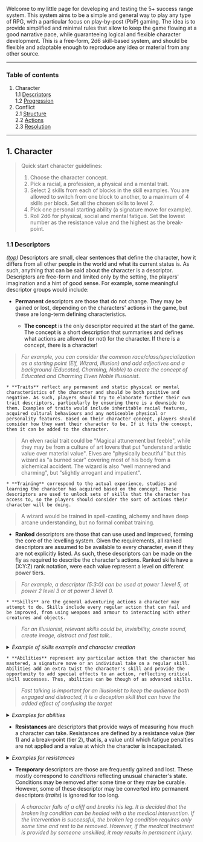 Welcome to my little page for developing and testing the 5+ success range system. This system aims to be a simple and general way to play any type of RPG, with a particular focus on play-by-post (PbP) gaming. The idea is to provide simplified and minimal rules that allow to keep the game flowing at a good narrative pace, while guaranteeing logical and flexible character development. This is a free-form, 2d6 skill-based system, and should be flexible and adaptable enough to reproduce any idea or material from any other source.  

___  
  
  
### Table of contents

1. Character  
  1.1 [Descriptors](#11-descriptors)  
  1.2 [Progression](#12-progression)  
2. Conflict  
  2.1 [Structure](#21-structure)  
  2.2 [Actions](#22-actions)  
  2.3 [Resolution](#23-resolution)  

___

## 1. Character
  
> Quick start character guidelines:  
>  1) Choose the character concept.<br>
>  2) Pick a racial, a profession, a physical and a mental trait.
>  3) Select 2 skills from each of blocks in the skill examples. You are allowed to switch from one block to another, to a maximum of 4 skills per block. Set all the chosen skills to level 2.<br>
>  4) Pick one personal starting ability (a signature move for example).
>  5) Roll 2d6 for physical, social and mental fatigue. Set the lowest number as the resistance value and the highest as the break-point.

### 1.1 Descriptors
*([top]())*
Descriptors are small, clear sentences that define the character, how it differs from all other people in the world and what its current status is. As such, anything that can be said about the character is a descriptor. Descriptors are free-form and limited only by the setting, the players' imagination and a hint of good sense. For example, some meaningful descriptor groups would include:  
  
  * **Permanent** descriptors are those that do not change. They may be gained or lost, depending on the characters' actions in the game, but these are long-term defining characteristics.  

    * **The concept** is the only descriptor required at the start of the game. The concept is a short description that summarises and defines what actions are allowed (or not) for the character. If there is a concept, there is a character!  
  > *For example, you can consider the common race/class/specialization as a starting point (Elf, Wizard, Illusion) and add adjectives and a background (Educated, Charming, Noble) to create the concept of Educated and Charming Elven Noble Illusionist*.
  
    * **Traits** reflect any permanent and static physical or mental characteristics of the character and should be both positive and negative. As such, players should try to elaborate further their own trait descriptors, particularly by ensuring there is a downside to them. Examples of traits would include inheritable racial features, acquired cultural behaviours and any noticeable physical or personality features. Based on their character concept, players should consider how they want their character to be. If it fits the concept, then it can be added to the character.  
  > An elven racial trait could be "Magical attunement but feeble", while they may be from a culture of art lovers that put "understand artistic value over material value". Elves are "physically beautiful" but this wizard as "a burned scar" covering most of his body from a alchemical accident. The wizard is also "well mannered and charming", but "slightly arrogant and impatient".  

    * **Training** correspond to the actual experience, studies and learning the character has acquired based on the concept. These descriptors are used to unlock sets of skills that the character has access to, so the players should consider the sort of actions their character will be doing.  
  > A wizard would be trained in spell-casting, alchemy and have deep arcane understanding, but no formal combat training.  

  * **Ranked** descriptors are those that can use used and improved, forming the core of the levelling system. Given the requirements, all ranked descriptors are assumed to be available to every character, even if they are not explicitly listed. As such, these descriptors can be made on the fly as required to describe the character's actions. Ranked skills have a (X:Y:Z) rank notation, were each value represent a level on different power tiers.  
  > *For example, a descriptor (5:3:0) can be used at power 1 level 5, at power 2 level 3 or at power 3 level 0.*
  
    * **Skills** are the general adventuring actions a character may attempt to do. Skills include every regular action that can fail and be improved, from using weapons and armour to interacting with other creatures and objects.  
  > *For an illusionist, relevant skills could be, invisibility, create sound, create image, distract and fast talk.*.
<details><summary><i>Example of skills example and character creation</i></summary>
  <blockquote> Block 1:<br>
    <details>
      <summary><b>Combat skills</b>: Use of weapons and armour as well as tactical evaluations.</summary>
      <i><u>Weapons:</u> Sword, Spear, Crossbow, Axe, Hammer, Bow, Halberd, Sword, Club, etc. <br>
      <u>Armour:</u> Padded armour, Leather armour, Hide armour, Chain mail, Scale mail, Breastplate, Ring Mail, Full plate, etc. <br>
      <u>Tactical:</u> Feint, Disarm, Grapple, Knock, Push, Use terrain, Distract, Taunt, etc.</i><br>
    </details>
    <details>
      <summary><b>Magic/Technological skills</b>: Understanding the complexities of using supernatural powers or advanced technology. </summary>
      <i><u>Magic:</u> Elemental magic, Power Gathering, Shield, Magic Resistance, Counter magic, Enchant, Enhance, Ritual casting, Mind control, Illusion magic, etc. </i><br>
      <i><u>Technology:</u> Laser weapons, Power armour, Spacecraft, Alien technology, Plasma weapons, Holograms, etc. </i><br>
    </details>
  </blockquote><br>
  Block 2:<br>
  <blockquote>
    <details>
      <summary><b>Movement skills</b>: Use body movement, dexterity and strength in demanding or risky ways. </summary>
      <i><u>Endurance:</u> Run, Jump, Fly, Swim, Borrow, Climb, Brachiate, etc.<br>
      <u>Reflex:</u> Evade, Dodge, Tumble, Contortionist, Escape Artist, Balance, etc.<br>
      <u>Discretion:</u> Sleight Of Hand, Stealth, Hide, Move Silently, Secret gesture, Tailing, Countermeasures, etc.</i><br>
    </details>
    <details>
      <summary><b>Manipulation skills</b>: Interact with, manipulate and change objects. </summary>
      <i><u>Change:</u> Force, Apply Strength, Disable Device, Disarm Trap, Sabotage, Lock pick, etc.</i><br>
      <i><u>Interact:</u> Use Tools, Appraise, Use Magic Device, Use Rope, etc. </i><br>
    </details>   
  </blockquote><br>
  Block 3:<br>
  <blockquote>
    <details>
      <summary><b>Social skills</b>: Interact with other sentient creatures to change their perception, opinions and attitudes.</summary>
      <i> <u>Perception:</u> Deception, Bluff, Trickery, Fast Talk, Whisper, Rumour-Mongering, etc. <br>
      <u>Opinion:</u> Diplomacy, Persuasion, Command, Leadership,Intimidation, Gather Information etc. <br>
      <u>Attitude:</u> Seduction, Handle Animal, Bribery, Bargaining, etc. </i><br>
    </details>
    <details>
      <summary><b>Perception skills</b>: Use of senses, instinct and intuition to notice something. </summary>
      <i><u>Passive senses:</u> Spot, Listening, Touching, Tasting, Smelling, Low-light vision, Darkvision, Concentration, etc.<br>
     <u>Enhanced senses:</u> Chemical detection, Sense vibrations, Sense magic, Sense life, Sense magnetic fields, etc.<br>
      <u>Active search:</u> Sense Motive, Insight, Patrol, Vigilant, Search, Reading Body, Lip-reading, Investigation, Eavesdropping, etc.</i><br>
    </details>
  </blockquote><br>
  Block 4:<br>
  <blockquote>
    <details>
      <summary><b>Knowledge skills</b>: Knowing, remembering and understanding information previously studied.</summary>
      <i><u>Wilderness:</u> Herbalist, Survival, Weather-lore, Hunting, Navigation, Camping, etc. <br>
      <u>Academic:</u> Arcane, Potions, Enchantments, Theology, History, etc. <br>
      <u>Linguistics:</u> Languages, Runes, Decipher Script, etc. <br>
      <u>Professional:</u> Alchemy, Metallurgy, Clockwork, etc. </i><br>
    </details>
    <details>
      <summary><b>Technical skills</b>: Any type of skills related to a profession, background or speciality. </summary>
      <i><u>Thief:</u> Impersonation, Gambling, Forgery, Disguise, Counterfeiting, etc.<br>
      <u>Medic:</u> First Aid, Medicine, Heal, Surgery, etc.<br>
      <u>Vehicle:</u> Piloting, Sailing, Drive, Operate, Ride, etc.<br>
      <u>Crafts:</u> Cartography, Calligraphy, Gunnery, Blacksmithing, Brewing, Baking, Enchanting, Spell-craft, etc.<br>
      <u>Artist:</u> Graphic Arts, Painting, Poetry, Sing, Perform, Dance, Acting, Improvisation, etc.</i><br>
    </details>
  </blockquote>
</details>  
  
    * **Abilities** represent any particular action that the character has mastered, a signature move or an individual take on a regular skill. Abilities add an extra twist the character's skill and provide the opportunity to add special effects to an action, reflecting critical skill successes. Thus, abilities can be though of as advanced skills.
  > *Fast talking is important for an illusionist to keep the audience both engaged and distracted, it is a deception skill that can have the added effect of confusing the target*   
<details><summary><i>Examples for abilities</i></summary>
  &nbsp;&nbsp;<i><u>Counter attack:</u> counter attack on successful defence. <br>
  &nbsp;&nbsp;<u>Freezing Bolt:</u> add freezing effect to a ice spell. <br>
  &nbsp;&nbsp;<u>Fire Ball:</u> add shape to a fire spell. <br>
  &nbsp;&nbsp;<u>Noble Families:</u> add knowledge of Noble lineages. <br>
  &nbsp;&nbsp;<u>Magic Brawling:</u> add magic effect to unarmed attacks <br>
  &nbsp;&nbsp;<u>Aim:</u> Make ranged attacks more precise. <br>
  &nbsp;&nbsp;<u>Optimization:</u> Calculate the optimal strategy to outmanoeuvre the enemy.</i>
  <br>&nbsp;
</details>  

   * **Resistances** are descriptors that provide ways of measuring how much a character can take. Resistances are defined by a resistance value (tier 1) and a break-point (tier 2), that is, a value until which fatigue penalties are not applied and a value at which the character is incapacitated. 
<details><summary><i>Examples for resistances</i></summary>
  &nbsp;&nbsp;<i><u>Physical resistance:</u> The amount of physical damage the character can handle. <br>
  &nbsp;&nbsp;<u>Mental resistance:</u> The amount of mental stress the character can handle. <br>
  &nbsp;&nbsp;<u>Social resistance:</u> The amount of social pressure the character can handle. <br>
  &nbsp;&nbsp;<u>Fire resistance:</u> The amount of fire damage and burns the character can handle. <br>
  &nbsp;&nbsp;<u>Magic resistance:</u> the amount of magical effects the character can handle</i>
  <br>&nbsp;
</details>  
  
  * **Temporary** descriptors are those are frequently gained and lost. These mostly correspond to *conditions* reflecting unusual character's state. Conditions may be removed after some time or they may be curable. However, some of these descriptor may be converted into permanent descriptors (*traits*) is ignored for too long.  
  > *A character falls of a cliff and breaks his leg. It is decided that the broken leg condition can be healed with a the medical intervention. If the intervention is successful, the broken leg condition requires only some time and rest to be removed. However, if the medical treatment is provided by someone unskilled, it may results in permanent injury.*
  
